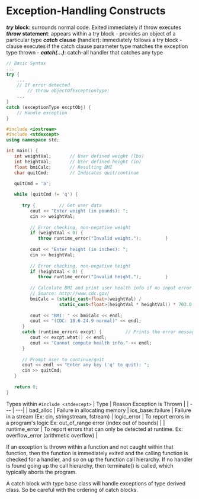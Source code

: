 # Exception-Handling Constructs

***try*** **block**: surrounds normal code. Exited immediately if throw executes
***throw*** **statement**: appears within a try block
	- provides an object of a particular type
***catch*** **clause** (handler): immediately follows a try block
	- clause executes if the catch clause parameter type matches the exception type thrown
	- ***catch(...)***: catch-all handler that catches any type

```c++
// Basic Syntax
...
try {
	...
	// If error detected
		// throw objectOfExceptionType;
	...
}
catch (exceptionType excptObj) {
	// Handle exception
}
```

```c++
#include <iostream>
#include <stdexcept>
using namespace std;

int main() {
   int weightVal;       // User defined weight (lbs)
   int heightVal;       // User defined height (in)
   float bmiCalc;       // Resulting BMI
   char quitCmd;        // Indicates quit/continue

   quitCmd = 'a';
   
   while (quitCmd != 'q') {
      
      try {         // Get user data
         cout << "Enter weight (in pounds): ";
         cin >> weightVal;
         
         // Error checking, non-negative weight
         if (weightVal < 0) {
            throw runtime_error("Invalid weight.");         }
         
         cout << "Enter height (in inches): ";
         cin >> heightVal;
         
         // Error checking, non-negative height
         if (heightVal < 0) {
            throw runtime_error("Invalid height.");         }
         
         // Calculate BMI and print user health info if no input error
         // Source: http://www.cdc.gov/
         bmiCalc = (static_cast<float>(weightVal) /
                    static_cast<float>(heightVal * heightVal)) * 703.0;
         
         cout << "BMI: " << bmiCalc << endl;
         cout << "(CDC: 18.6-24.9 normal)" << endl;
      }
      catch (runtime_error& excpt) {         // Prints the error message passed by throw statement
         cout << excpt.what() << endl;
         cout << "Cannot compute health info." << endl;
      }
      
      // Prompt user to continue/quit
      cout << endl << "Enter any key ('q' to quit): ";
      cin >> quitCmd;
   }
   
   return 0;
}
```


Types within `#include <stdexcept>`
| Type | Reason Exception is Thrown |
| --- | ---|
| bad_alloc | Failure in allocating memory
| ios_base::failure | Failure in a stream (Ex: cin, stringstream, fstream)
| logic_error | To report errors in a program's logic Ex: out_of_range error (index out of bounds) |
| runtime_error | To report errors that can only be detected at runtime. Ex: overflow_error (arithmetic overflow) |

If an exception is thrown within a function and not caught within that function, then the function is immediately exited and the calling function is checked for a handler, and so on up the function call hierarchy. If no handler is found going up the call hierarchy, then terminate() is called, which typically aborts the program.

A catch block with type base class will handle exceptions of type derived class. So be careful with the ordering of catch blocks.